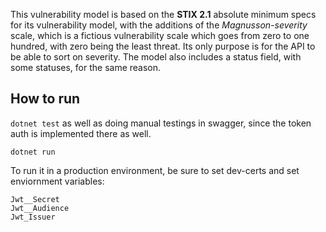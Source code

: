 This vulnerability model is based on the **STIX 2.1** absolute minimum specs for its vulnerability model, with the additions of the _Magnusson-severity_ scale, which is a fictious vulnerability scale which goes from zero to one hundred, with zero being the least threat. Its only purpose is for the API to be able to sort on severity. The model also includes a status field, with some statuses, for the same reason.


## How to run


```dotnet test``` as well as doing manual testings in swagger, since the token auth is implemented there as well.


```dotnet run```

To run it in a production environment, be sure to set dev-certs and set enviornment variables:
```
Jwt__Secret
Jwt__Audience
Jwt_Issuer
```
